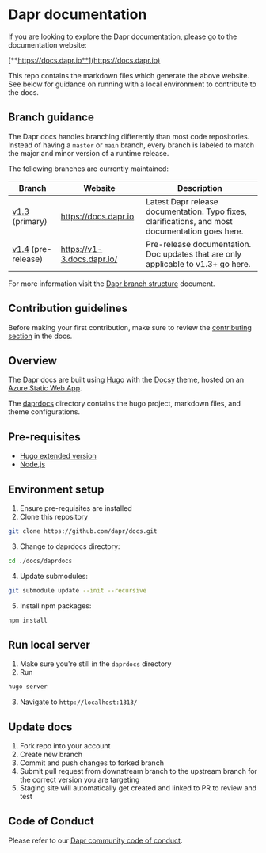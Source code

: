 # Dapr documentation

If you are looking to explore the Dapr documentation, please go to the documentation website:

[**https://docs.dapr.io**](https://docs.dapr.io)

This repo contains the markdown files which generate the above website. See below for guidance on running with a local environment to contribute to the docs.

## Branch guidance

The Dapr docs handles branching differently than most code repositories. Instead of having a `master` or `main` branch, every branch is labeled to match the major and minor version of a runtime release.

The following branches are currently maintained:

| Branch | Website | Description |
|--------|---------|-------------|
| [v1.3](https://github.com/dapr/docs) (primary) | https://docs.dapr.io | Latest Dapr release documentation. Typo fixes, clarifications, and most documentation goes here.
| [v1.4](https://github.com/dapr/docs/tree/v1.4) (pre-release) | https://v1-3.docs.dapr.io/ | Pre-release documentation. Doc updates that are only applicable to v1.3+ go here.

For more information visit the [Dapr branch structure](https://docs.dapr.io/contributing/contributing-docs/#branch-guidance) document.

## Contribution guidelines

Before making your first contribution, make sure to review the [contributing section](http://docs.dapr.io/contributing/) in the docs.

## Overview

The Dapr docs are built using [Hugo](https://gohugo.io/) with the [Docsy](https://docsy.dev) theme, hosted on an [Azure Static Web App](https://docs.microsoft.com/en-us/azure/static-web-apps/overview).

The [daprdocs](./daprdocs) directory contains the hugo project, markdown files, and theme configurations.

## Pre-requisites

- [Hugo extended version](https://gohugo.io/getting-started/installing)
- [Node.js](https://nodejs.org/en/)

## Environment setup

1. Ensure pre-requisites are installed
2. Clone this repository
```sh
git clone https://github.com/dapr/docs.git
```
3. Change to daprdocs directory:
```sh
cd ./docs/daprdocs
```
4. Update submodules:
```sh
git submodule update --init --recursive
```
5. Install npm packages:
```sh
npm install
```

## Run local server
1. Make sure you're still in the `daprdocs` directory
2. Run
```sh
hugo server
```
3. Navigate to `http://localhost:1313/`

## Update docs
1. Fork repo into your account
1. Create new branch
1. Commit and push changes to forked branch
1. Submit pull request from downstream branch to the upstream branch for the correct version you are targeting
1. Staging site will automatically get created and linked to PR to review and test

## Code of Conduct
Please refer to our [Dapr community code of conduct](https://github.com/dapr/community/blob/master/CODE-OF-CONDUCT.md).
